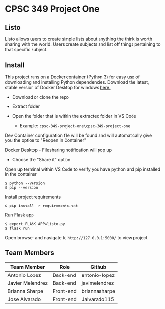 # CPSC 349 Project One

## Listo

Listo allows users to create simple lists about anything the think is worth sharing with the world. Users create subjects and list off things pertaining to that specific subject.


## Install

This project runs on a Docker container (Python 3) for easy use of downloading and installing Python dependencies. Download the latest, stable version of Docker Desktop for windows [here.](https://www.docker.com/products/docker-desktop)

* Download or clone the repo

* Extract folder

* Open the folder that is within the extracted folder in VS Code 

    * Example: `cpsc-349-project-one\cpsc-349-project-one`

Dev Container configuration file will be found and will automatically give you the option to "Reopen in Container" 

Docker Desktop - Filesharing notification will pop up
* Choose the "Share it" option

Open up terminal within VS Code to verify you have python and pip installed in the container

```
$ python --version
$ pip --version
```

Install project requirements

```
$ pip install -r requirements.txt
```

Run Flask app

```
$ export FLASK_APP=listo.py
$ flask run
```

Open browser and navigate to `http://127.0.0.1:5000/` to view project

## Team Members
 
Team Member | Role | Github
------------ | ------------- | -------------
Antonio Lopez | Back-end | antonio-lopez
Javier Melendrez | Back-end | javimelendrez
Brianna Sharpe | Front-end | briannasharpe
Jose Alvarado | Front-end | Jalvarado115